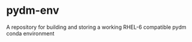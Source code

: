 # pydm-env

A repository for building and storing a working RHEL-6 compatible pydm conda environment

